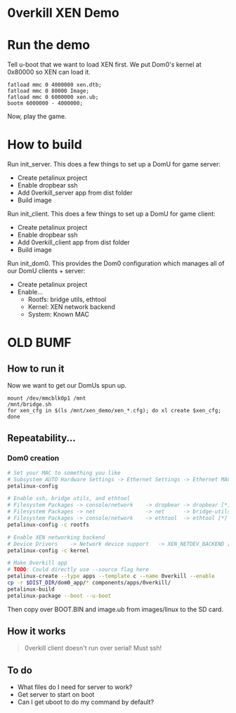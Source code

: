 # 0verkill XEN Demo

# Run the demo

Tell u-boot that we want to load XEN first.
We put Dom0's kernel at 0x80000 so XEN can load it.
```
fatload mmc 0 4000000 xen.dtb;
fatload mmc 0 80000 Image;
fatload mmc 0 6000000 xen.ub;
bootm 6000000 - 4000000;
```

Now, play the game.

# How to build

Run init_server. This does a few things to set up a DomU for game server:
 + Create petalinux project
 + Enable dropbear ssh
 + Add 0verkill_server app from dist folder
 + Build image

Run init_client. This does a few things to set up a DomU for game client:
 + Create petalinux project
 + Enable dropbear ssh
 + Add 0verkill_client app from dist folder
 + Build image

Run init_dom0. This provides the Dom0 configuration which manages all of our DomU clients + server:
 + Create petalinux project
 + Enable...
   - Rootfs: bridge utils, ethtool
   - Kernel: XEN network backend
   - System: Known MAC

# OLD BUMF

## How to run it
Now we want to get our DomUs spun up.
```
mount /dev/mmcblk0p1 /mnt
/mnt/bridge.sh
for xen_cfg in $(ls /mnt/xen_demo/xen_*.cfg); do xl create $xen_cfg; done
```

## Repeatability...
### Dom0 creation

```bash
# Set your MAC to something you like
# Subsystem AUTO Hardware Settings -> Ethernet Settings -> Ethernet MAC address
petalinux-config

# Enable ssh, bridge utils, and ethtool
# Filesystem Packages -> console/network 	-> dropbear -> dropbear [*]
# Filesystem Packages -> net				-> net		-> bridge-utils [*]
# Filesystem Packages -> console/network	-> ethtool  -> ethtool [*]
petalinux-config -c rootfs

# Enable XEN networking backend
# Device Drivers	-> Network device support	-> XEN_NETDEV_BACKEND [*]
petalinux-config -c kernel

# Make 0verkill app
# TODO: Could directly use --source flag here
petalinux-create --type apps --template c --name 0verkill --enable
cp -r $DIST_DIR/dom0_app/* components/apps/0verkill/
petalinux-build
petalinux-package --boot --u-boot
```

Then copy over BOOT.BIN and image.ub from images/linux to the SD card.

## How it works

> 0verkill client doesn't run over serial! Must ssh!

## To do

 + What files do I need for server to work?
 + Get server to start on boot
 + Can I get uboot to do my command by default?

